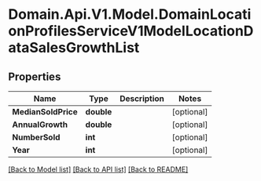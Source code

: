 # Domain.Api.V1.Model.DomainLocationProfilesServiceV1ModelLocationDataSalesGrowthList
## Properties

Name | Type | Description | Notes
------------ | ------------- | ------------- | -------------
**MedianSoldPrice** | **double** |  | [optional] 
**AnnualGrowth** | **double** |  | [optional] 
**NumberSold** | **int** |  | [optional] 
**Year** | **int** |  | [optional] 

[[Back to Model list]](../README.md#documentation-for-models) [[Back to API list]](../README.md#documentation-for-api-endpoints) [[Back to README]](../README.md)

